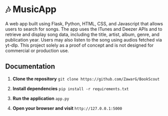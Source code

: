 # 🎶 MusicApp
A web app built using Flask, Python, HTML, CSS, and Javascript that allows users to search for songs. The app uses the ITunes and Deezer APIs and to retrieve and display song data, including the title, artist, album, genre, and publication year. Users may also listen to the song using audios fetched via yt-dlp. 
This project solely as a proof of concept and is not designed for commercial or production use.

## Documentation

1. **Clone the repository** `git clone https://github.com/ZawarG/BookScout`

2. **Install dependencies** `pip install -r requirements.txt`

3. **Run the application** `app.py`

4. **Open your browser and visit** `http://127.0.0.1:5000`
